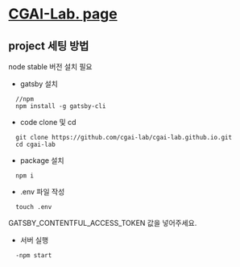 # [CGAI-Lab. page](https://cgai-lab.github.io/)

## project 세팅 방법

node stable 버전 설치 필요

- gatsby 설치

```
  //npm
  npm install -g gatsby-cli
```

- code clone 및 cd

```
  git clone https://github.com/cgai-lab/cgai-lab.github.io.git
  cd cgai-lab
```

- package 설치

```
  npm i
```

- .env 파일 작성

```
  touch .env
```

GATSBY_CONTENTFUL_ACCESS_TOKEN 값을 넣어주세요.

- 서버 실행

```
  -npm start
```
